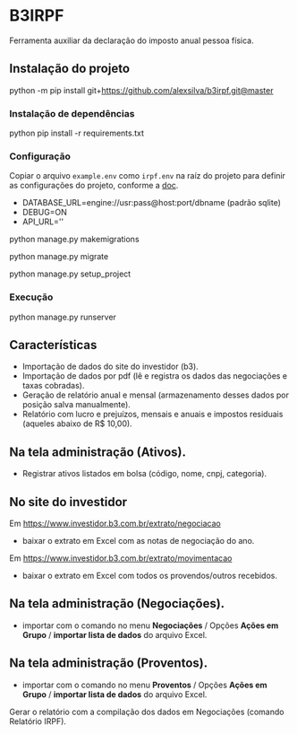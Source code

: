 # B3IRPF
Ferramenta auxiliar da declaração do imposto anual pessoa física.

## Instalação do projeto
python -m pip install git+https://github.com/alexsilva/b3irpf.git@master

### Instalação de dependências
python pip install -r requirements.txt
### Configuração

Copiar o arquivo `example.env` como `irpf.env` na raíz do projeto para definir as configurações do projeto, conforme a [doc](https://django-environ.readthedocs.io/en/latest/quickstart.html).

* DATABASE_URL=engine://usr:pass@host:port/dbname  (padrão sqlite)
* DEBUG=ON
* API_URL=''

python manage.py makemigrations

python manage.py migrate

python manage.py setup_project
### Execução
python manage.py runserver

## Características
* Importação de dados do site do investidor (b3).
* Importação de dados por pdf (lê e registra os dados das negociações e taxas cobradas).
* Geração de relatório anual e mensal (armazenamento desses dados por posição salva manualmente).
* Relatório com lucro e prejuízos, mensais e anuais e impostos residuais (aqueles abaixo de R$ 10,00).

## Na tela administração (Ativos).
* Registrar ativos listados em bolsa (código, nome, cnpj, categoria).

## No site do investidor
Em https://www.investidor.b3.com.br/extrato/negociacao
* baixar o extrato em Excel com as notas de negociação do ano.

Em https://www.investidor.b3.com.br/extrato/movimentacao
* baixar o extrato em Excel com todos os provendos/outros recebidos.

## Na tela administração (Negociações).
* importar com o comando no menu **Negociações** / Opções **Ações em Grupo** / **importar lista de dados** do arquivo Excel.


## Na tela administração (Proventos).
* importar com o comando no menu **Proventos** / Opções **Ações em Grupo** / **importar lista de dados** do arquivo Excel.


Gerar o relatório com a compilação dos dados em Negociações (comando Relatório IRPF).
